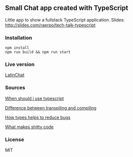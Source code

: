## Small Chat app created with TypeScript
Little app to show a fullstack TypeScript application.
Slides: http://slides.com/raerpo/tech-talk-typescript

### Installation
```
npm install
npm run build && npm run start
```

### Live version
[LatinChat](https://latinchat-fun.herokuapp.com/)

### Sources

[When should i use typescript](https://medium.freecodecamp.org/when-should-i-use-typescript-311cb5fe801b)

[Difference between transpiling and compiling](https://www.stevefenton.co.uk/2012/11/compiling-vs-transpiling/)

[How types helps to reduce bugs](http://ttendency.cs.ucl.ac.uk/projects/type_study/)

[What makes shitty code](https://medium.freecodecamp.org/what-is-shitty-code-handwriting-ae7c00708b)

### License
MIT
